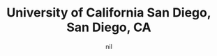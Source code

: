 ---
title: "University of California San Diego, San Diego, CA"
project_id: 
date: nil
conference_id: ""
presenters:
   - peter_bandettini
summary: "<p>University of California San Diego, San Diego, CA</p>"
file: /assets/presentations/T185.ppt
filename: T185.ppt
layout: presentation
---